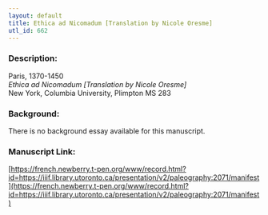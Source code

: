 ```yaml
---
layout: default
title: Ethica ad Nicomadum [Translation by Nicole Oresme]
utl_id: 662
---
```


### Description:

Paris, 1370-1450<br>
_Ethica ad Nicomadum [Translation by Nicole Oresme]_<br>
New York, Columbia University, Plimpton MS 283

### Background:

There is no background essay available for this manuscript.

### Manuscript Link:

[https://french.newberry.t-pen.org/www/record.html?id=https://iiif.library.utoronto.ca/presentation/v2/paleography:2071/manifest](https://french.newberry.t-pen.org/www/record.html?id=https://iiif.library.utoronto.ca/presentation/v2/paleography:2071/manifest)
